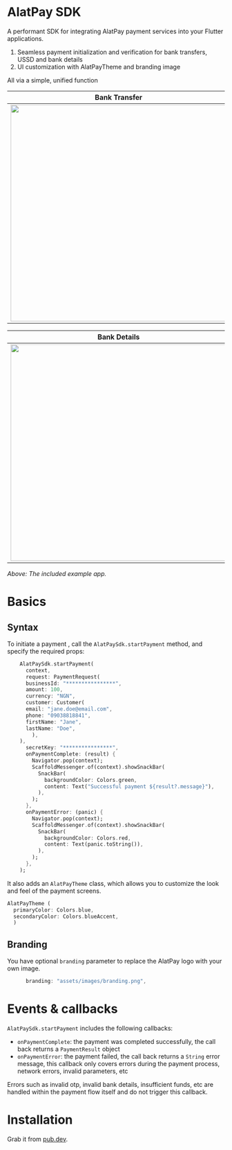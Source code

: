 AlatPay SDK
================================================================================

A performant SDK for integrating AlatPay payment services into your Flutter applications.

1. Seamless payment initialization and verification for bank transfers, USSD and bank details
2. UI customization with AlatPayTheme and branding image

All via a simple, unified function

|                        Bank Transfer                         |                        USSD                         | 
|:------------------------------------------------------------:|:---------------------------------------------------:|  
| <img src="assets/screenshots/bank-transfer.png" width="500"> | <img src="assets/screenshots/ussd.png" width="500"> |

|                        Bank Details                         |                        OTP                         | 
|:-----------------------------------------------------------:|:--------------------------------------------------:|  
| <img src="assets/screenshots/bank-details.png" width="500"> | <img src="assets/screenshots/otp.png" width="500"> |

_Above: The included example app._


Basics
================================================================================

Syntax
----------------------------------------

To initiate a payment , call the `AlatPaySdk.startPayment` method, and specify the required
props:

``` dart
    AlatPaySdk.startPayment(
      context,
      request: PaymentRequest(
      businessId: "****************",
      amount: 100,
      currency: "NGN",
      customer: Customer(
      email: "jane.doe@email.com",
      phone: "09038818841",
      firstName: "Jane",
      lastName: "Doe",
        ),
    ),
      secretKey: "****************",
      onPaymentComplete: (result) {
        Navigator.pop(context);
        ScaffoldMessenger.of(context).showSnackBar(
          SnackBar(
            backgroundColor: Colors.green,
            content: Text("Successful payment ${result?.message}"),
          ),
        );
      },
      onPaymentError: (panic) {
        Navigator.pop(context);
        ScaffoldMessenger.of(context).showSnackBar(
          SnackBar(
            backgroundColor: Colors.red,
            content: Text(panic.toString()),
          ),
        );
      },
    );
```

It also adds an `AlatPayTheme` class, which allows you to customize the look and feel of the payment
screens.

``` dart
AlatPayTheme (
  primaryColor: Colors.blue,
  secondaryColor: Colors.blueAccent,
  )
```

Branding
----------------------------------------

You have optional `branding` parameter to replace the AlatPay logo with your own image.

``` dart
      branding: "assets/images/branding.png",
```

Events & callbacks
================================================================================

`AlatPaySdk.startPayment` includes the following callbacks:

- `onPaymentComplete`: the payment was completed successfully, the call back returns a
  `PaymentResult` object
- `onPaymentError`: the payment failed, the call back returns a `String` error message, this
  callback only covers errors during the payment process, network errors, invalid parameters, etc

Errors such as invalid otp, invalid bank details, insufficient funds, etc are handled within the
payment flow itself and do not trigger this callback.


Installation
================================================================================

Grab it from [pub.dev](https://pub.dev/packages/alatpay_sdk/install).



